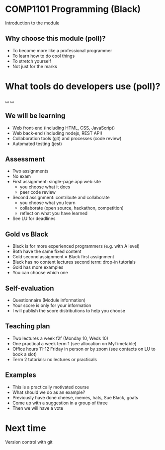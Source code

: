 #  COMP1101 Programming (Black) 

Introduction to the module


## Why choose this module (poll)?


- To become more like a professional programmer
- To learn how to do cool things
- To stretch yourself
- Not just for the marks


# What tools do developers use (poll)? 

[...](https://www.jetbrains.com/lp/devecosystem-2021/)
[...](https://survey.stackoverflow.co/2022/)


## We will be learning

* Web front-end (including HTML, CSS, JavaScript)
* Web back-end (including nodejs, REST API)
* Collaboration tools (git) and processes (code review)
* Automated testing (jest)


## Assessment


- Two assignments 
- No exam
- First assignment: single-page app web site
  - you choose what it does
  - peer code review
- Second assignment: contribute and collaborate
  - you choose what you learn
  - collaborate (open source, hackathon, competition)
  - reflect on what you have learned
- See LU for deadlines



## Gold vs Black

- Black is for more experienced programmers (e.g. with A level)
- Both have the same fixed content
- Gold second assignment = Black first assignment
- Black has no content lectures second term: drop-in tutorials
- Gold has more examples
- You can choose which one



## Self-evaluation

- Questionnaire (Module information)
- Your score is only for your information
- I will publish the score distributions to help you choose


## Teaching plan

- Two lectures a week f2f (Monday 10, Weds 10)
- One practical a week term 1 (see allocation on MyTimetable)
- Office hours 11-12 Friday in person or by zoom (see contacts on LU to book a slot)
- Term 2 tutorials: no lectures or practicals


## Examples


- This is a practically motivated course
- What should we do as an example?
- Previously have done cheese, memes, hats, Sue Black, goats
- Come up with a suggestion in a group of three
- Then we will have a vote 



# Next time 

Version control with git

